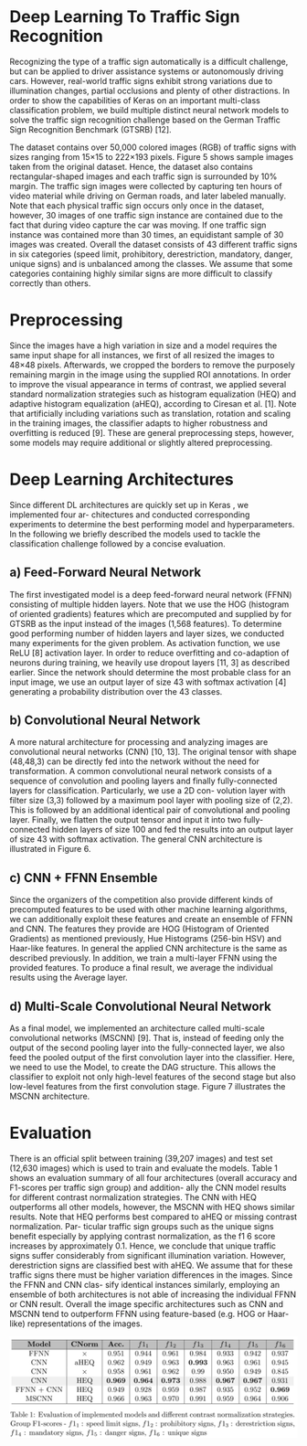 # Deep Learning To Traffic Sign Recognition

Recognizing the type of a traffic sign automatically is a difficult challenge, but can be
applied to driver assistance systems or autonomously driving cars. However, real-world
traffic signs exhibit strong variations due to illumination changes, partial occlusions and
plenty of other distractions. In order to show the capabilities of Keras on an important
multi-class classification problem, we build multiple distinct neural network models to
solve the traffic sign recognition challenge based on the German Traffic Sign Recognition
Benchmark (GTSRB) [12].

The dataset contains over 50,000 colored images (RGB) of traffic signs with sizes ranging
from 15×15 to 222×193 pixels. Figure 5 shows sample images taken from the original
dataset. Hence, the dataset also contains rectangular-shaped images and each traffic sign
is surrounded by 10% margin. The traffic sign images were collected by capturing ten
hours of video material while driving on German roads, and later labeled manually. Note
that each physical traffic sign occurs only once in the dataset, however, 30 images of one
traffic sign instance are contained due to the fact that during video capture the car was
moving. If one traffic sign instance was contained more than 30 times, an equidistant
sample of 30 images was created. Overall the dataset consists of 43 different traffic signs
in six categories (speed limit, prohibitory, derestriction, mandatory, danger, unique signs)
and is unbalanced among the classes. We assume that some categories containing highly
similar signs are more difficult to classify correctly than others.

# Preprocessing

Since the images have a high variation in size and a model requires the same input shape
for all instances, we first of all resized the images to 48×48 pixels. Afterwards, we cropped
the borders to remove the purposely remaining margin in the image using the supplied
ROI annotations. In order to improve the visual appearance in terms of contrast, we
applied several standard normalization strategies such as histogram equalization (HEQ)
and adaptive histogram equalization (aHEQ), according to Ciresan et al. [1]. Note that
artificially including variations such as translation, rotation and scaling in the training
images, the classifier adapts to higher robustness and overfitting is reduced [9]. These
are general preprocessing steps, however, some models may require additional or slightly
altered preprocessing.

# Deep Learning Architectures

Since different DL architectures are quickly set up in Keras , we implemented four ar-
chitectures and conducted corresponding experiments to determine the best performing
model and hyperparameters. In the following we briefly described the models used to
tackle the classification challenge followed by a concise evaluation.

## a) Feed-Forward Neural Network

The first investigated model is a deep feed-forward
neural network (FFNN) consisting of multiple hidden layers. Note that we use the HOG
(histogram of oriented gradients) features which are precomputed and supplied by for
GTSRB as the input instead of the images (1,568 features). To determine good performing
number of hidden layers and layer sizes, we conducted many experiments for the given
problem. As activation function, we use ReLU [8] activation layer. In order to reduce
overfitting and co-adaption of neurons during training, we heavily use dropout layers
[11, 3] as described earlier. Since the network should determine the most probable class
for an input image, we use an output layer of size 43 with softmax activation [4] generating
a probability distribution over the 43 classes.

## b) Convolutional Neural Network 

A more natural architecture for processing and analyzing images are convolutional neural 
networks (CNN) [10, 13]. The original tensor with
shape (48,48,3) can be directly fed into the network without the need for transformation.
A common convolutional neural network consists of a sequence of convolution and pooling
layers and finally fully-connected layers for classification. Particularly, we use a 2D con-
volution layer with filter size (3,3) followed by a maximum pool layer with pooling size of
(2,2). This is followed by an additional identical pair of convolutional and pooling layer.
Finally, we flatten the output tensor and input it into two fully-connected hidden layers
of size 100 and fed the results into an output layer of size 43 with softmax activation. The
general CNN architecture is illustrated in Figure 6.

## c) CNN + FFNN Ensemble 

Since the organizers of the competition also provide
different kinds of precomputed features to be used with other machine learning algorithms,
we can additionally exploit these features and create an ensemble of FFNN and CNN.
The features they provide are HOG (Histogram of Oriented Gradients) as mentioned
previously, Hue Histograms (256-bin HSV) and Haar-like features. In general the applied
CNN architecture is the same as described previously. In addition, we train a multi-layer
FFNN using the provided features. To produce a final result, we average the individual
results using the Average layer.

## d) Multi-Scale Convolutional Neural Network 

As a final model, we implemented an
architecture called multi-scale convolutional networks (MSCNN) [9]. That is, instead of
feeding only the output of the second pooling layer into the fully-connected layer, we also
feed the pooled output of the first convolution layer into the classifier. Here, we need to
use the Model, to create the DAG structure. This allows the classifier to exploit not only
high-level features of the second stage but also low-level features from the first convolution
stage. Figure 7 illustrates the MSCNN architecture.

# Evaluation


There is an official split between training (39,207 images) and test set (12,630 images)
which is used to train and evaluate the models. Table 1 shows an evaluation summary of
all four architectures (overall accuracy and F1-scores per traffic sign group) and addition-
ally the CNN model results for different contrast normalization strategies. The CNN with
HEQ outperforms all other models, however, the MSCNN with HEQ shows similar results.
Note that HEQ performs best compared to aHEQ or missing contrast normalization. Par-
ticular traffic sign groups such as the unique signs benefit especially by applying contrast
normalization, as the f1 6 score increases by approximately 0.1. Hence, we conclude that
unique traffic signs suffer considerably from significant illumination variation. However,
derestriction signs are classified best with aHEQ. We assume that for these traffic signs
there must be higher variation differences in the images. Since the FFNN and CNN clas-
sify identical instances similarly, employing an ensemble of both architectures is not able
of increasing the individual FFNN or CNN result. Overall the image specific architectures
such as CNN and MSCNN tend to outperform FFNN using feature-based (e.g. HOG or
Haar-like) representations of the images.


![alt tag](https://raw.githubusercontent.com/kristiankolthoff/Keras4GTSRB/master/evaluation.PNG)

